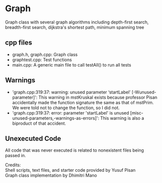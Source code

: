 # Graph

Graph class with several graph algorithms including depth-first search, 
breadth-first search, dijkstra's shortest path, minimum spanning tree


## cpp files

- graph.h, graph.cpp: Graph class
- graphtest.cpp: Test functions
- main.cpp: A generic main file to call testAll() to run all tests

## Warnings
- 'graph.cpp:319:37: warning: unused parameter ‘startLabel’ [-Wunused-parameter]': This warning in mstKruskal exists because professor Pisan accidentally made the function signature the same as that of mstPrim. We were told not to change the function, so I did not.
- 'graph.cpp:319:37: error: parameter 'startLabel' is unused [misc-unused-parameters,-warnings-as-errors]': This warning is also a biproduct of that accident.

## Unexecuted Code
All code that was never executed is related to nonexistent files being passed in.

Credits:<br>
Shell scripts, text files, and starter code provided by Yusuf Pisan<br>
Graph class implementation by Dhimitri Mano
